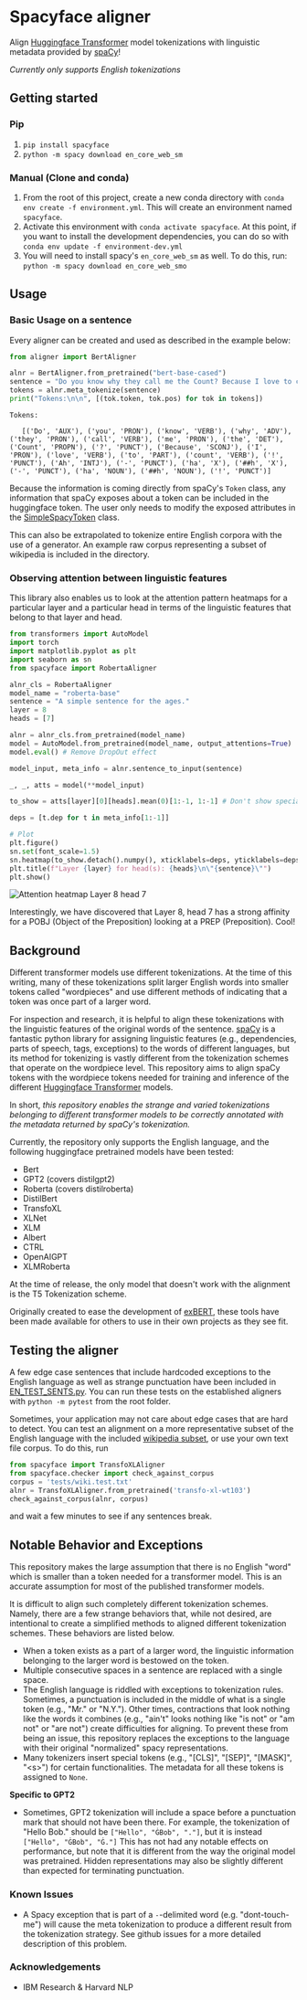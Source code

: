 
# Spacyface aligner

Align [Huggingface Transformer](https://github.com/huggingface/transformers) model tokenizations with linguistic metadata provided by [spaCy](https://spacy.io/)!

*Currently only supports English tokenizations*

## Getting started
### Pip
1. `pip install spacyface`
2. `python -m spacy download en_core_web_sm`

### Manual (Clone and conda)
1. From the root of this project, create a new conda directory with `conda env create -f environment.yml`. This will create an environment named `spacyface`.
2. Activate this environment with `conda activate spacyface`. At this point, if you want to install the development dependencies, you can do so with `conda env update -f environment-dev.yml`
3. You will need to install spacy's `en_core_web_sm` as well. To do this, run: `python -m spacy download en_core_web_smo`

## Usage
### Basic Usage on a sentence
Every aligner can be created and used as described in the example below:

``` python
from aligner import BertAligner

alnr = BertAligner.from_pretrained("bert-base-cased")
sentence = "Do you know why they call me the Count? Because I love to count! Ah-hah-hah!"
tokens = alnr.meta_tokenize(sentence)
print("Tokens:\n\n", [(tok.token, tok.pos) for tok in tokens])
```

```
Tokens:

   [('Do', 'AUX'), ('you', 'PRON'), ('know', 'VERB'), ('why', 'ADV'), ('they', 'PRON'), ('call', 'VERB'), ('me', 'PRON'), ('the', 'DET'), ('Count', 'PROPN'), ('?', 'PUNCT'), ('Because', 'SCONJ'), ('I', 'PRON'), ('love', 'VERB'), ('to', 'PART'), ('count', 'VERB'), ('!', 'PUNCT'), ('Ah', 'INTJ'), ('-', 'PUNCT'), ('ha', 'X'), ('##h', 'X'), ('-', 'PUNCT'), ('ha', 'NOUN'), ('##h', 'NOUN'), ('!', 'PUNCT')]
```

Because the information is coming directly from spaCy's `Token` class, any information that spaCy exposes about a token can be included in the huggingface token. The user only needs to modify the exposed attributes in the [SimpleSpacyToken](./aligners/simple_spacy_token) class.

This can also be extrapolated to tokenize entire English corpora with the use of a generator. An example raw corpus representing a subset of wikipedia is included in the [](./tests) directory.

### Observing attention between linguistic features
This library also enables us to look at the attention pattern heatmaps for a particular layer and a particular head in terms of the linguistic features that belong to that layer and head.

``` python
from transformers import AutoModel
import torch
import matplotlib.pyplot as plt
import seaborn as sn
from spacyface import RobertaAligner

alnr_cls = RobertaAligner
model_name = "roberta-base"
sentence = "A simple sentence for the ages."
layer = 8
heads = [7]

alnr = alnr_cls.from_pretrained(model_name)
model = AutoModel.from_pretrained(model_name, output_attentions=True)
model.eval() # Remove DropOut effect

model_input, meta_info = alnr.sentence_to_input(sentence)

_, _, atts = model(**model_input)

to_show = atts[layer][0][heads].mean(0)[1:-1, 1:-1] # Don't show special tokens for Roberta Model

deps = [t.dep for t in meta_info[1:-1]]

# Plot
plt.figure()
sn.set(font_scale=1.5)
sn.heatmap(to_show.detach().numpy(), xticklabels=deps, yticklabels=deps)
plt.title(f"Layer {layer} for head(s): {heads}\n\"{sentence}\"")
plt.show()
```

![Attention heatmap Layer 8 head 7](./img/SampleHeatmap.png)

Interestingly, we have discovered that Layer 8, head 7 has a strong affinity for a POBJ (Object of the Preposition) looking at a PREP (Preposition). Cool!

## Background
Different transformer models use different tokenizations. At the time of this writing, many of these tokenizations split larger English words into smaller tokens called "wordpieces" and use different methods of indicating that a token was once part of a larger word.

For inspection and research, it is helpful to align these tokenizations with the linguistic features of the original words of the sentence. [spaCy](https://spacy.io/) is a fantastic python library for assigning linguistic features (e.g., dependencies, parts of speech, tags, exceptions) to the words of different languages, but its method for tokenizing is vastly different from the tokenization schemes that operate on the wordpiece level. This repository aims to align spaCy tokens with the wordpiece tokens needed for training and inference of the different [Huggingface Transformer](https://github.com/huggingface/transformers) models.

In short, *this repository enables the strange and varied tokenizations belonging to different transformer models to be correctly annotated with the metadata returned by spaCy's tokenization.*

Currently, the repository only supports the English language, and the following huggingface pretrained models have been tested:

- Bert
- GPT2 (covers distilgpt2)
- Roberta (covers distilroberta)
- DistilBert
- TransfoXL
- XLNet
- XLM
- Albert
- CTRL
- OpenAIGPT
- XLMRoberta

At the time of release, the only model that doesn't work with the alignment is the T5 Tokenization scheme.

Originally created to ease the development of [exBERT](http://exbert.net/), these tools have been made available for others to use in their own projects as they see fit.

## Testing the aligner
A few edge case sentences that include hardcoded exceptions to the English language as well as strange punctuation have been included in [EN_TEST_SENTS.py](./tests/EN_TEST_SENTS.py). You can run these tests on the established aligners with `python -m pytest` from the root folder.

Sometimes, your application may not care about edge cases that are hard to detect. You can test an alignment on a more representative subset of the English language with the included [wikipedia subset](./tests/wiki.test.txt), or use your own text file corpus. To do this, run

``` python
from spacyface import TransfoXLAligner
from spacyface.checker import check_against_corpus
corpus = 'tests/wiki.test.txt'
alnr = TransfoXLAligner.from_pretrained('transfo-xl-wt103')
check_against_corpus(alnr, corpus)
```

and wait a few minutes to see if any sentences break.

## Notable Behavior and Exceptions
This repository makes the large assumption that there is no English "word" which is smaller than a token needed for a transformer model. This is an accurate assumption for most of the published transformer models.

It is difficult to align such completely different tokenization schemes. Namely, there are a few strange behaviors that, while not desired, are intentional to create a simplified methods to aligned different tokenization schemes. These behaviors are listed below.

- When a token exists as a part of a larger word, the linguistic information belonging to the larger word is bestowed on the token.
- Multiple consecutive spaces in a sentence are replaced with a single space.
- The English language is riddled with exceptions to tokenization rules. Sometimes, a punctuation is included in the middle of what is a single token (e.g., "Mr." or "N.Y."). Other times, contractions that look nothing like the words it combines (e.g., "ain't" looks nothing like "is not" or "am not" or "are not") create difficulties for aligning. To prevent these from being an issue, this repository replaces the exceptions to the language with their original "normalized" spacy representations.
- Many tokenizers insert special tokens (e.g., "[CLS]", "[SEP]", "[MASK]", "\<s\>") for certain functionalities. The metadata for all these tokens is assigned to `None`.

**Specific to GPT2**
- Sometimes, GPT2 tokenization will include a space before a punctuation mark that should not have been there. For example, the tokenization of "Hello Bob." should be `["Hello", "ĠBob", "."]`, but it is instead `["Hello", "ĠBob", "Ġ."]` This has not had any notable effects on performance, but note that it is different from the way the original model was pretrained. Hidden representations may also be slightly different than expected for terminating punctuation.

### Known Issues
- A Spacy exception that is part of a `-`-delimited word (e.g. "dont-touch-me") will cause the meta tokenization to produce a different result from the tokenization strategy. See github issues for a more detailed description of this problem.

### Acknowledgements
- IBM Research & Harvard NLP
